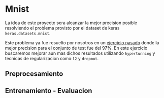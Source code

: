 
# Mnist

La idea de este proyecto sera alcanzar la mejor precision posible resolviendo el problema provisto por el dataset de keras `keras.datasets.mnist`.

Este problema ya fue resuelto por nosotros en un  [ejercicio pasado](https://github.com/PySanti/FirstKerasPractice) donde la mejor precision para el conjunto de test fue del 97%. En este ejercicio buscaremos mejorar aun mas dichos resultados utilizando `hypertunning` y tecnicas de regularizacion como `l2` y `dropout`.


## Preprocesamiento

## Entrenamiento - Evaluacion